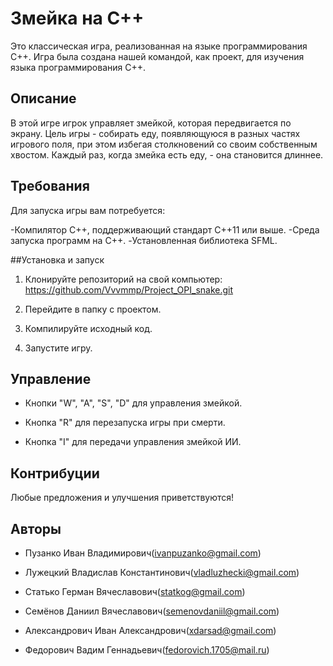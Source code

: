 # Змейка на C++
Это классическая игра, реализованная на языке программирования C++. Игра была создана нашей командой, как проект, для изучения языка программирования C++.

## Описание
В этой игре игрок управляет змейкой, которая передвигается по экрану. Цель игры - собирать еду, появляющуюся в разных частях игрового поля, при этом избегая столкновений со своим собственным хвостом.
Каждый раз, когда змейка есть еду, - она становится длиннее.

## Требования
Для запуска игры вам потребуется:

-Компилятор C++, поддерживающий стандарт C++11 или выше.
-Среда запуска программ на C++.
-Установленная библиотека SFML.

##Установка и запуск

1. Клонируйте репозиторий на свой компьютер:
https://github.com/Vvvmmp/Project_OPI_snake.git

2. Перейдите в папку с проектом.

3. Компилируйте исходный код.

4. Запустите игру.

## Управление
- Кнопки "W", "A", "S", "D" для управления змейкой.

- Кнопка "R" для перезапуска игры при смерти.

- Кнопка "I" для передачи управления змейкой ИИ.


## Контрибуции
Любые предложения и улучшения приветствуются!

## Авторы
- Пузанко Иван Владимирович(ivanpuzanko@gmail.com)

- Лужецкий Владислав Константинович(vladluzhecki@gmail.com)

- Статько Герман Вячеславович(statkog@gmail.com)

- Семёнов Даниил Вячеславович(semenovdaniil@gmail.com)

- Александрович Иван Александрович(xdarsad@gmail.com)

- Федорович Вадим Геннадьевич(fedorovich.1705@mail.ru)